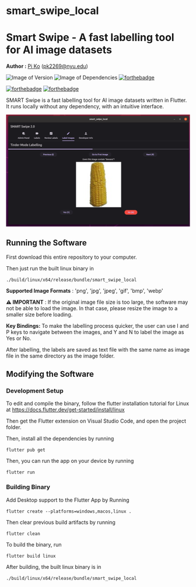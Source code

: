 # smart_swipe_local

# Smart Swipe - A fast labelling tool for AI image datasets
**Author :** [Pi Ko](https://paingthet.com/) ([pk2269@nyu.edu](mailto:pk2269@nyu.edu))

![Image of Version](https://img.shields.io/badge/version-v1.0-green)
![Image of Dependencies](https://img.shields.io/badge/dependencies-up%20to%20date-brightgreen)
[![forthebadge](https://forthebadge.com/images/badges/works-on-my-machine.svg)](https://forthebadge.com)

[![forthebadge](https://forthebadge.com/images/badges/made-with-flutter.svg)](https://forthebadge.com) 
[![forthebadge](https://forthebadge.com/images/badges/license-mit.svg)](https://forthebadge.com)

SMART Swipe is a fast labelling tool for AI image datasets written in Flutter. It runs locally without any dependency, with an intuitive interface.

![Demo](ui.png)

## Running the Software

First download this entire repository to your computer.

Then just run the built linux binary in
```
./build/linux/x64/release/bundle/smart_swipe_local 
```

**Supported Image Formats** : 'png', 'jpg', 'jpeg', 'gif', 'bmp', 'webp'

**⚠️ IMPORTANT** : If the original image file size is too large, the software may not be able to load the image. In that case, please resize the image to a smaller size before loading.

**Key Bindings:** To make the labelling process quicker, the user can use I and P keys to navigate between the images, and Y and N to label the image as Yes or No.

After labelling, the labels are saved as text file with the same name as image file in the same directory as the image folder.

## Modifying the Software

### Development Setup

To edit and compile the binary, follow the flutter installation tutorial for Linux at https://docs.flutter.dev/get-started/install/linux

Then get the Flutter extension on Visual Studio Code, and open the project folder.

Then, install all the dependencies by running

```
flutter pub get
```

Then, you can run the app on your device by running

```
flutter run
```

### Building Binary

Add Desktop support to the Flutter App by Running

```
flutter create --platforms=windows,macos,linux .
```

Then clear previous build artifacts by running
```
flutter clean
```

To build the binary, run

```
flutter build linux
```


After building, the built linux binary is in
```
./build/linux/x64/release/bundle/smart_swipe_local 
```


